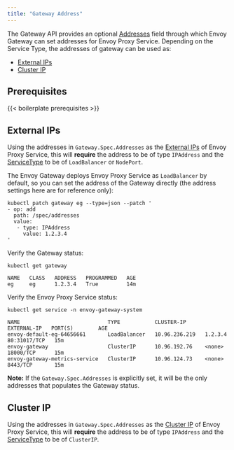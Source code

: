 ```yaml
---
title: "Gateway Address"
---
```


The Gateway API provides an optional [Addresses][] field through which Envoy Gateway can set addresses for Envoy Proxy Service.
Depending on the Service Type, the addresses of gateway can be used as:

- [External IPs](#external-ips)
- [Cluster IP](#cluster-ip)

## Prerequisites

{{< boilerplate prerequisites >}}

## External IPs

Using the addresses in `Gateway.Spec.Addresses` as the [External IPs][] of Envoy Proxy Service, 
this will __require__ the address to be of type `IPAddress` and the [ServiceType][] to be of `LoadBalancer` or `NodePort`.

The Envoy Gateway deploys Envoy Proxy Service as `LoadBalancer` by default, 
so you can set the address of the Gateway directly (the address settings here are for reference only):

```shell
kubectl patch gateway eg --type=json --patch '
- op: add
  path: /spec/addresses
  value:
   - type: IPAddress
     value: 1.2.3.4
'
```

Verify the Gateway status:

```shell
kubectl get gateway
```

```console
NAME   CLASS   ADDRESS   PROGRAMMED   AGE
eg     eg      1.2.3.4   True         14m
```

Verify the Envoy Proxy Service status:

```shell
kubectl get service -n envoy-gateway-system
```

```console
NAME                            TYPE           CLUSTER-IP      EXTERNAL-IP   PORT(S)        AGE
envoy-default-eg-64656661       LoadBalancer   10.96.236.219   1.2.3.4       80:31017/TCP   15m
envoy-gateway                   ClusterIP      10.96.192.76    <none>        18000/TCP      15m
envoy-gateway-metrics-service   ClusterIP      10.96.124.73    <none>        8443/TCP       15m
```

__Note:__ If the `Gateway.Spec.Addresses` is explicitly set, it will be the only addresses that populates the Gateway status.

## Cluster IP

Using the addresses in `Gateway.Spec.Addresses` as the [Cluster IP][] of Envoy Proxy Service,
this will __require__ the address to be of type `IPAddress` and the [ServiceType][] to be of `ClusterIP`.


[Addresses]: https://gateway-api.sigs.k8s.io/reference/spec/#gateway.networking.k8s.io/v1.GatewayAddress
[External IPs]: https://kubernetes.io/docs/concepts/services-networking/service/#external-ips
[Cluster IP]: https://kubernetes.io/docs/concepts/services-networking/service/#type-clusterip
[ServiceType]: ../../../api/extension_types#servicetype
